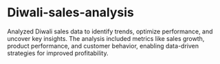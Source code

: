# Diwali-sales-analysis
Analyzed Diwali sales data to identify trends, optimize performance, and uncover key insights. The analysis included metrics like sales growth, product performance, and customer behavior, enabling data-driven strategies for improved profitability.
